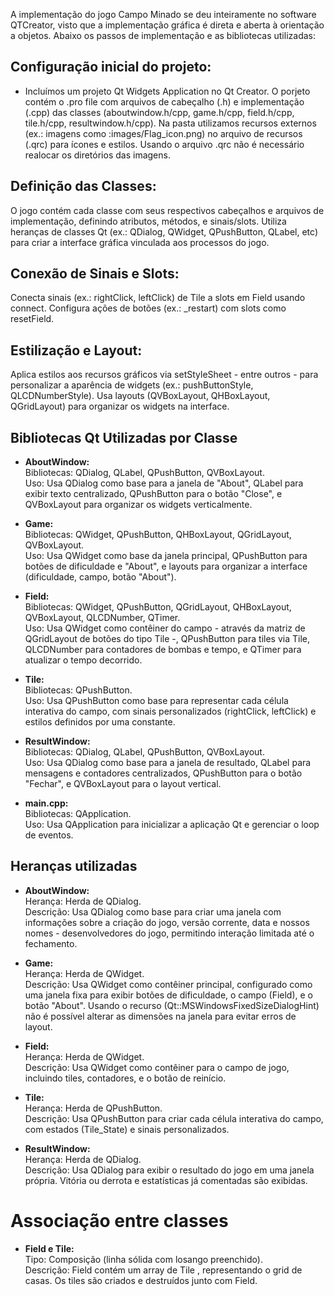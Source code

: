 A implementação do jogo Campo Minado se deu inteiramente no software QTCreator, visto que a implementação gráfica é direta e aberta à orientação a objetos. Abaixo os passos de implementação e as bibliotecas utilizadas:
<br>
## Configuração inicial do projeto:
- Incluímos um projeto Qt Widgets Application no Qt Creator.
O porjeto contém o .pro file com arquivos de cabeçalho (.h) e implementação (.cpp) das classes (aboutwindow.h/cpp, game.h/cpp, field.h/cpp, tile.h/cpp, resultwindow.h/cpp).
Na pasta utilizamos recursos externos (ex.: imagens como :images/Flag_icon.png) no arquivo de recursos (.qrc) para ícones e estilos. Usando o arquivo .qrc não é necessário realocar os diretórios das imagens.

## Definição das Classes:
O jogo contém cada classe com seus respectivos cabeçalhos e arquivos de implementação, definindo atributos, métodos, e sinais/slots.
Utiliza heranças de classes Qt (ex.: QDialog, QWidget, QPushButton, QLabel, etc) para criar a interface gráfica vinculada aos processos do jogo.

## Conexão de Sinais e Slots:
Conecta sinais (ex.: rightClick, leftClick) de Tile a slots em Field usando connect.
Configura ações de botões (ex.: _restart) com slots como resetField.

## Estilização e Layout:
Aplica estilos aos recursos gráficos via setStyleSheet - entre outros - para personalizar a aparência de widgets (ex.: pushButtonStyle, QLCDNumberStyle).
Usa layouts (QVBoxLayout, QHBoxLayout, QGridLayout) para organizar os widgets na interface.

## Bibliotecas Qt Utilizadas por Classe

- **AboutWindow:**<br>
Bibliotecas: QDialog, QLabel, QPushButton, QVBoxLayout. <br>
Uso: Usa QDialog como base para a janela de "About", QLabel para exibir texto centralizado, QPushButton para o botão "Close", e QVBoxLayout para organizar os widgets verticalmente.

- **Game:**<br>
Bibliotecas: QWidget, QPushButton, QHBoxLayout, QGridLayout, QVBoxLayout.<br>
Uso: Usa QWidget como base da janela principal, QPushButton para botões de dificuldade e "About", e layouts para organizar a interface (dificuldade, campo, botão "About").

- **Field:**<br>
Bibliotecas: QWidget, QPushButton, QGridLayout, QHBoxLayout, QVBoxLayout, QLCDNumber, QTimer.<br>
Uso: Usa QWidget como contêiner do campo - através da matriz de QGridLayout de botões do tipo Tile -, QPushButton para tiles via Tile, QLCDNumber para contadores de bombas e tempo, e QTimer para atualizar o tempo decorrido.

- **Tile:**<br>
Bibliotecas: QPushButton.<br>
Uso: Usa QPushButton como base para representar cada célula interativa do campo, com sinais personalizados (rightClick, leftClick) e estilos definidos por uma constante.

- **ResultWindow:** <br>
Bibliotecas: QDialog, QLabel, QPushButton, QVBoxLayout.<br>
Uso: Usa QDialog como base para a janela de resultado, QLabel para mensagens e contadores centralizados, QPushButton para o botão "Fechar", e QVBoxLayout para o layout vertical.

- **main.cpp:**<br>
Bibliotecas: QApplication.<br>
Uso: Usa QApplication para inicializar a aplicação Qt e gerenciar o loop de eventos.

## Heranças utilizadas

- **AboutWindow:**<br>
Herança: Herda de QDialog.<br>
Descrição: Usa QDialog como base para criar uma janela com informações sobre a criação do jogo, versão corrente, data e nossos nomes - desenvolvedores do jogo, permitindo interação limitada até o fechamento.

- **Game:**<br>
Herança: Herda de QWidget.<br>
Descrição: Usa QWidget como contêiner principal, configurado como uma janela fixa para exibir botões de dificuldade, o campo (Field), e o botão "About". Usando o recurso (Qt::MSWindowsFixedSizeDialogHint) não é possível alterar as dimensões na janela para evitar erros de layout.

- **Field:**<br>
Herança: Herda de QWidget.<br>
Descrição: Usa QWidget como contêiner para o campo de jogo, incluindo tiles, contadores, e o botão de reinício.

- **Tile:**<br>
Herança: Herda de QPushButton.<br>
Descrição: Usa QPushButton para criar cada célula interativa do campo, com estados (Tile_State) e sinais personalizados.

- **ResultWindow:**<br>
Herança: Herda de QDialog.<br>
Descrição: Usa QDialog para exibir o resultado do jogo em uma janela própria. Vitória ou derrota e estatísticas já comentadas são exibidas.

# Associação entre classes

- **Field e Tile:**<br>
Tipo: Composição (linha sólida com losango preenchido).<br>
Descrição: Field contém um array de Tile , representando o grid de casas. Os tiles são criados e destruídos junto com Field.







